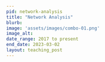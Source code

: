 ```yaml
---
pid: network-analysis
title: "Network Analysis"
blurb:
image: 'assets/images/combo-01.png'
image_alt: 
date_range: 2017 to present
end_date: 2023-03-02
layout: teaching_post
---
```

